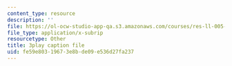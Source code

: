 ```yaml
---
content_type: resource
description: ''
file: https://ol-ocw-studio-app-qa.s3.amazonaws.com/courses/res-ll-005-mathematics-of-big-data-and-machine-learning-january-iap-2020/fe59e80319673e8bde09e536d27fa237_MTakzGAhYvo.srt
file_type: application/x-subrip
resourcetype: Other
title: 3play caption file
uid: fe59e803-1967-3e8b-de09-e536d27fa237
---
```

